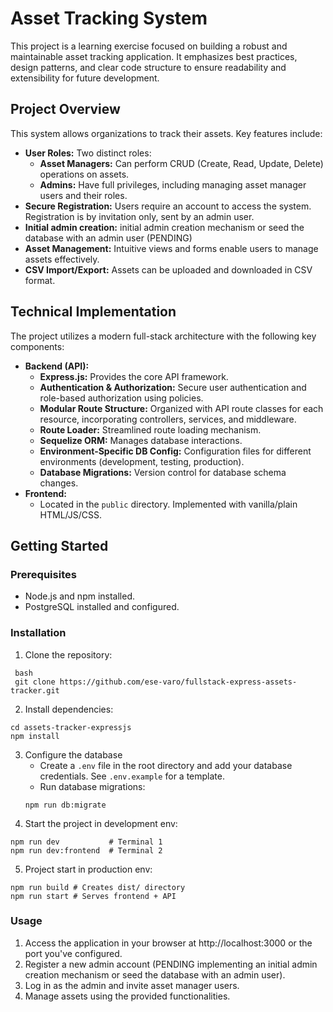 # Asset Tracking System

This project is a learning exercise focused on building a robust and maintainable asset tracking application.  It emphasizes best practices, design patterns, and clear code structure to ensure readability and extensibility for future development.

## Project Overview

This system allows organizations to track their assets.  Key features include:

* **User Roles:** Two distinct roles:
    * **Asset Managers:** Can perform CRUD (Create, Read, Update, Delete) operations on assets.
    * **Admins:** Have full privileges, including managing asset manager users and their roles.
* **Secure Registration:** Users require an account to access the system.  Registration is by invitation only, sent by an admin user.
* **Initial admin creation:** initial admin creation mechanism or seed the database with an admin user (PENDING)
* **Asset Management:**  Intuitive views and forms enable users to manage assets effectively.
* **CSV Import/Export:**  Assets can be uploaded and downloaded in CSV format.

## Technical Implementation

The project utilizes a modern full-stack architecture with the following key components:

* **Backend (API):**
    * **Express.js:**  Provides the core API framework.
    * **Authentication & Authorization:**  Secure user authentication and role-based authorization using policies.
    * **Modular Route Structure:**  Organized with API route classes for each resource, incorporating controllers, services, and middleware.
    * **Route Loader:** Streamlined route loading mechanism.
    * **Sequelize ORM:**  Manages database interactions.
    * **Environment-Specific DB Config:**  Configuration files for different environments (development, testing, production).
    * **Database Migrations:**  Version control for database schema changes.
* **Frontend:**
    * Located in the `public` directory. Implemented with vanilla/plain HTML/JS/CSS.


## Getting Started

### Prerequisites

* Node.js and npm installed.
* PostgreSQL installed and configured.

### Installation

1. Clone the repository:
 ```
  bash
  git clone https://github.com/ese-varo/fullstack-express-assets-tracker.git
 ```

2. Install dependencies:
  ```
cd assets-tracker-expressjs
npm install
```
3. Configure the database
    * Create a `.env` file in the root directory and add your database credentials. See `.env.example` for a template.
    * Run database migrations:
    ```
    npm run db:migrate
    ```
4. Start the project in development env:
  ```
  npm run dev           # Terminal 1
  npm run dev:frontend  # Terminal 2
  ```

5. Project start in production env:
  ```
  npm run build # Creates dist/ directory
  npm run start # Serves frontend + API
  ```
### Usage
1. Access the application in your browser at http://localhost:3000 or the port you've configured.
2. Register a new admin account (PENDING implementing an initial admin creation mechanism or seed the database with an admin user).
3. Log in as the admin and invite asset manager users.
4. Manage assets using the provided functionalities.
